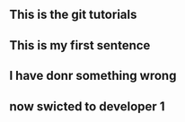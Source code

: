 ## This is the git tutorials
## This is my first sentence
## I have donr something wrong
## now swicted to developer 1
